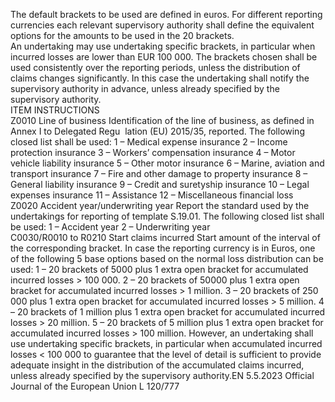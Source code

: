  
The default brackets to be used are defined in euros. For different reporting currencies each relevant supervisory 
authority shall define the equivalent options for the amounts to be used in the 20 brackets.  
An undertaking may use undertaking specific brackets, in particular when incurred losses are lower than EUR 100 000. 
The brackets chosen shall be used consistently over the reporting periods, unless the distribution of claims changes 
significantly. In this case the undertaking shall notify the supervisory authority in advance, unless already specified by 
the supervisory authority.  
ITEM  INSTRUCTIONS  
Z0010  Line of business  Identification of the line of business, as defined in Annex I to Delegated Regu ­
lation (EU) 2015/35, reported. The following closed list shall be used: 
1 – Medical expense insurance 
2 – Income protection insurance 
3 – Workers’ compensation insurance 
4 – Motor vehicle liability insurance 
5 – Other motor insurance 
6 – Marine, aviation and transport insurance 
7 – Fire and other damage to property insurance 
8 – General liability insurance 
9 – Credit and suretyship insurance 
10 – Legal expenses insurance 
11 – Assistance 
12 – Miscellaneous financial loss  
Z0020  Accident year/underwriting 
year  Report the standard used by the undertakings for reporting of template S.19.01. 
The following closed list shall be used: 
1 – Accident year 
2 – Underwriting year  
C0030/R0010 
to R0210  Start claims incurred  Start amount of the interval of the corresponding bracket. 
In case the reporting currency is in Euros, one of the following 5 base options 
based on the normal loss distribution can be used: 
1 – 20 brackets of 5000 plus 1 extra open bracket for accumulated incurred 
losses > 100 000. 
2 – 20 brackets of 50000 plus 1 extra open bracket for accumulated incurred 
losses > 1 million. 
3 – 20 brackets of 250 000 plus 1 extra open bracket for accumulated incurred 
losses > 5 million. 
4 – 20 brackets of 1 million plus 1 extra open bracket for accumulated incurred 
losses > 20 million. 
5 – 20 brackets of 5 million plus 1 extra open bracket for accumulated incurred 
losses > 100 million. 
However, an undertaking shall use undertaking specific brackets, in particular 
when accumulated incurred losses < 100 000 to guarantee that the level of 
detail is sufficient to provide adequate insight in the distribution of the 
accumulated claims incurred, unless already specified by the supervisory authority.EN  5.5.2023 Official Journal of the European Union L 120/777